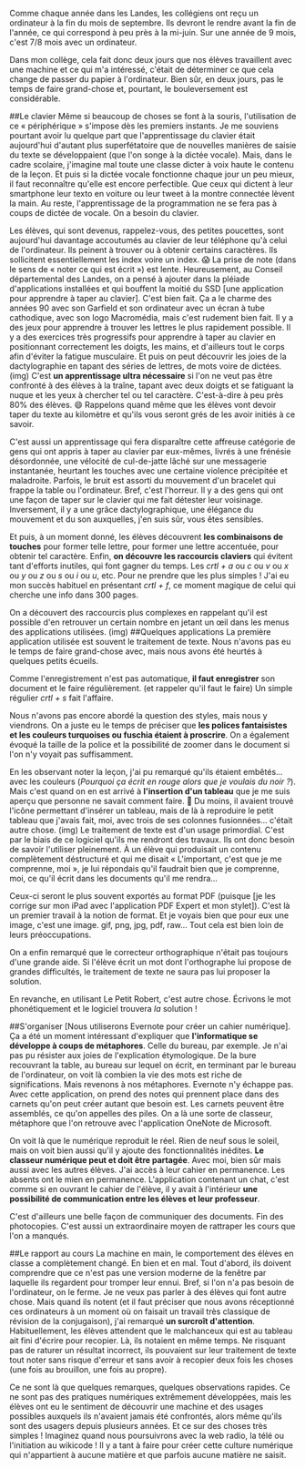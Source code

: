 Comme chaque année dans les Landes, les collégiens ont reçu un ordinateur à la fin du mois de septembre. Ils devront le rendre avant la fin de l'année, ce qui correspond à peu près à la mi-juin. Sur une année de 9 mois, c'est 7/8 mois avec un ordinateur.

Dans mon collège, cela fait donc deux jours que nos élèves travaillent avec une machine et ce qui m'a intéressé, c'était de déterminer ce que cela change de passer du papier à l'ordinateur. Bien sûr, en deux jours, pas le temps de faire grand-chose et, pourtant, le bouleversement est considérable.

##Le clavier
Même si beaucoup de choses se font à la souris, l'utilisation de ce « périphérique » s'impose dès les premiers instants. Je me souviens pourtant avoir lu quelque part que l'apprentissage du clavier était aujourd'hui d'autant plus superfétatoire que de nouvelles manières de saisie du texte se développaient (que l'on songe à la dictée vocale). Mais, dans le cadre scolaire, j'imagine mal toute une classe dicter à voix haute le contenu de la leçon. Et puis si la dictée vocale fonctionne chaque jour un peu mieux, il faut reconnaître qu'elle est encore perfectible. Que ceux qui dictent à leur smartphone leur texto en voiture ou leur tweet à la montre connectée lèvent la main. Au reste, l'apprentissage de la programmation ne se fera pas à coups de dictée de vocale. On a besoin du clavier.

Les élèves, qui sont devenus, rappelez-vous, des petites poucettes, sont aujourd'hui davantage accoutumés au clavier de leur téléphone qu'à celui de l'ordinateur. Ils peinent à trouver ou à obtenir certains caractères. Ils sollicitent essentiellement les index voire un index. 😱 La prise de note (dans le sens de « noter ce qui est écrit ») est lente. Heureusement, au Conseil départemental des Landes, on a pensé à ajouter dans la pléiade d'applications installées et qui bouffent la moitié du SSD [une application pour apprendre à taper au clavier]. C'est bien fait. Ça a le charme des années 90 avec son Garfield et son ordinateur avec un écran à tube cathodique, avec son logo Macromédia, mais c'est rudement bien fait. Il y a des jeux pour apprendre à trouver les lettres le plus rapidement possible. Il y a des exercices très progressifs pour apprendre à taper au clavier en positionnant correctement les doigts, les mains, et d'ailleurs tout le corps afin d'éviter la fatigue musculaire. Et puis on peut découvrir les joies de la dactylographie en tapant des séries de lettres, de mots voire de dictées.
(img)
C'est **un apprentissage ultra nécessaire** si l'on ne veut pas être confronté à des élèves à la traîne, tapant avec deux doigts et se fatiguant la nuque et les yeux à chercher tel ou tel caractère. C'est-à-dire à peu près 80% des élèves. 😄 Rappelons quand même que les élèves vont devoir taper du texte au kilomètre et qu'ils vous seront grés de les avoir initiés à ce savoir.

C'est aussi un apprentissage qui fera disparaître cette affreuse catégorie de gens qui ont appris à taper au clavier par eux-mêmes, livrés à une frénésie désordonnée, une vélocité de cul-de-jatte lâché sur une messagerie instantanée, heurtant les touches avec une certaine violence précipitée et maladroite. Parfois, le bruit est assorti du mouvement d'un bracelet qui frappe la table ou l'ordinateur. Bref, c'est l'horreur. Il y a des gens qui ont une façon de taper sur le clavier qui me fait détester leur voisinage. Inversement, il y a une grâce dactylographique, une élégance du mouvement et du son auxquelles, j'en suis sûr, vous êtes sensibles.

Et puis, à un moment donné, les élèves découvrent **les combinaisons de touches** pour former telle lettre, pour former une lettre accentuée, pour obtenir tel caractère. Enfin, **on découvre les raccourcis claviers** qui évitent tant d'efforts inutiles, qui font gagner du temps. Les _crtl + a_ ou _c_ ou _v_ ou _x_ ou _y_ ou _z_ ou _s_ ou _i_ ou _u_, etc. Pour ne prendre que les plus simples ! J'ai eu mon succès habituel en présentant _crtl + f_, ce moment magique de celui qui cherche une info dans 300 pages.

On a découvert des raccourcis plus complexes en rappelant qu'il est possible d'en retrouver un certain nombre en jetant un œil dans les menus des applications utilisées.
(img)
##Quelques applications
La première application utilisée est souvent le traitement de texte. Nous n'avons pas eu le temps de faire grand-chose avec, mais nous avons été heurtés à quelques petits écueils.

Comme l'enregistrement n'est pas automatique, **il faut enregistrer** son document et le faire régulièrement. (et rappeler qu'il faut le faire) Un simple régulier _crtl + s_ fait l'affaire.

Nous n'avons pas encore abordé la question des styles, mais nous y viendrons. On a juste eu le temps de préciser que **les polices fantaisistes et les couleurs turquoises ou fuschia étaient à proscrire**. On a également évoqué la taille de la police et la possibilité de zoomer dans le document si l'on n'y voyait pas suffisamment.

En les observant noter la leçon, j'ai pu remarqué qu'ils étaient embêtés... avec les couleurs (_Pourquoi ça écrit en rouge alors que je voulais du noir ?_). Mais c'est quand on en est arrivé à **l'insertion d'un tableau** que je me suis aperçu que personne ne savait comment faire. 🤔 Du moins, il avaient trouvé l'icône permettant d'insérer un tableau, mais de là à reproduire le petit tableau que j'avais fait, moi, avec trois de ses colonnes fusionnées... c'était autre chose.
(img)
Le traitement de texte est d'un usage primordial. C'est par le biais de ce logiciel qu'ils me rendront des travaux. Ils ont donc besoin de savoir l'utiliser pleinement. À un élève qui produisait un contenu complètement déstructuré et qui me disait « L'important, c'est que je me comprenne, moi », je lui répondais qu'il faudrait bien que je comprenne, moi, ce qu'il écrit dans les documents qu'il me rendra...

Ceux-ci seront le plus souvent exportés au format PDF (puisque [je les corrige sur mon iPad avec l'application PDF Expert et mon stylet]). C'est là un premier travail à la notion de format. Et je voyais bien que pour eux une image, c'est une image. gif, png, jpg, pdf, raw... Tout cela est bien loin de leurs préoccupations.

On a enfin remarqué que le correcteur orthographique n'était pas toujours d'une grande aide. Si l'élève écrit un mot dont l'orthographe lui propose de grandes difficultés, le traitement de texte ne saura pas lui proposer la solution.

En revanche, en utilisant Le Petit Robert, c'est autre chose. Écrivons le mot phonétiquement et le logiciel trouvera _la_ solution !

##S'organiser
[Nous utiliserons Evernote pour créer un cahier numérique]. Ça a été un moment intéressant d'expliquer que **l'informatique se développe à coups de métaphores**. Celle du bureau, par exemple. Je n'ai pas pu résister aux joies de l'explication étymologique. De la bure recouvrant la table, au bureau sur lequel on écrit, en terminant par le bureau de l'ordinateur, on voit là combien la vie des mots est riche de significations. Mais revenons à nos métaphores. Evernote n'y échappe pas. Avec cette application, on prend des notes qui prennent place dans des carnets qu'on peut créer autant que besoin est. Les carnets peuvent être assemblés, ce qu'on appelles des piles. On a là une sorte de classeur, métaphore que l'on retrouve avec l'application OneNote de Microsoft.

On voit là que le numérique reproduit le réel. Rien de neuf sous le soleil, mais on voit bien aussi qu'il y ajoute des fonctionnalités inédites. **Le classeur numérique peut et doit être partagée**. Avec moi, bien sûr mais aussi avec les autres élèves. J'ai accès à leur cahier en permanence. Les absents ont le mien en permanence. L'application contenant un chat, c'est comme si en ouvrant le cahier de l'élève, il y avait à l'intérieur **une possibilité de communication entre les élèves et leur professeur**.

C'est d'ailleurs une belle façon de communiquer des documents. Fin des photocopies. C'est aussi un extraordinaire moyen de rattraper les cours que l'on a manqués.

##Le rapport au cours
La machine en main, le comportement des élèves en classe a complètement changé. En bien et en mal. Tout d'abord, ils doivent comprendre que ce n'est pas une version moderne de la fenêtre par laquelle ils regardent pour tromper leur ennui. Bref, si l'on n'a pas besoin de l'ordinateur, on le ferme. Je ne veux pas parler à des élèves qui font autre chose. Mais quand ils notent (et il faut préciser que nous avons réceptionné ces ordinateurs à un moment où on faisait un travail très classique de révision de la conjugaison), j'ai remarqué **un surcroît d'attention**. Habituellement, les élèves attendent que le malchanceux qui est au tableau ait fini d'écrire pour recopier. Là, ils notaient en même temps. Ne risquant pas de raturer un résultat incorrect, ils pouvaient sur leur traitement de texte tout noter sans risque d'erreur et sans avoir à recopier deux fois les choses (une fois au brouillon, une fois au propre).

Ce ne sont là que quelques remarques, quelques observations rapides. Ce ne sont pas des pratiques numériques extrêmement développées, mais les élèves ont eu le sentiment de découvrir une machine et des usages possibles auxquels ils n'avaient jamais été confrontés, alors même qu'ils sont des usagers depuis plusieurs années. Et ce sur des choses très simples ! Imaginez quand nous poursuivrons avec la web radio, la télé ou l'initiation au wikicode ! Il y a tant à faire pour créer cette culture numérique qui n'appartient à aucune matière et que parfois aucune matière ne saisit.
